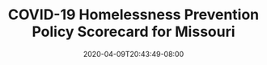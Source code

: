 ---
title: "COVID-19 Homelessness Prevention Policy Scorecard for Missouri"
date: 2020-04-09T20:43:49-08:00
layout: single
type: covid-policy-rankings
state_abbrev: mo # use state abbreviation.
state_title: Missouri
photoCredit:
hasSubnav: true
socialDescription: COVID-19 Homelessness Prevention Policy Scorecard for Missouri
description: See how Missouri ranks in our nationwide scorecard of homelessness prevention policies in response to COVID-19.
url: /covid-policy-rankings/mo
aliases:
    - /covid-policy-rankings/mo
    - /covid-policy-rankings/missouri
    - /es/covid-policy-rankings/mo
    - /es/covid-policy-rankings/missouri
---